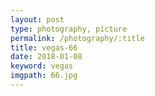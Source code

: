 ```yaml
---
layout: post
type: photography, picture
permalink: /photography/:title
title: vegas-66
date: 2018-01-08
keyword: vegas
imgpath: 66.jpg
---
```



